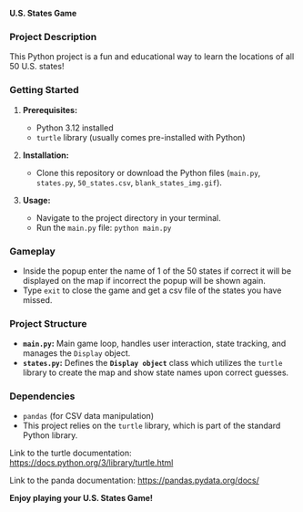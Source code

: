 **U.S. States Game**

### **Project Description**

This Python project is a fun and educational way to learn the locations of all 50 U.S. states! ️

### **Getting Started**

1. **Prerequisites:**
   * Python 3.12 installed
   * `turtle` library (usually comes pre-installed with Python)

3. **Installation:**
   * Clone this repository or download the Python files (`main.py`, `states.py`, `50_states.csv`, `blank_states_img.gif`).

5. **Usage:**
   * Navigate to the project directory in your terminal.
   * Run the `main.py` file: `python main.py`

### **Gameplay**

* Inside the popup enter the name of 1 of the 50 states if correct it will be displayed on the map if incorrect the popup will be shown again.
* Type `exit` to close the game and get a csv file of the states you have missed.

### **Project Structure**

* **`main.py`:** Main game loop, handles user interaction, state tracking, and manages the `Display` object.
* **`states.py`:** Defines the **`Display object`** class which utilizes the `turtle` library to create the map and show state names upon correct guesses.


### **Dependencies**

* `pandas` (for CSV data manipulation)
* This project relies on the `turtle` library, which is part of the standard Python library.

Link to the turtle documentation: https://docs.python.org/3/library/turtle.html

Link to the panda documentation: https://pandas.pydata.org/docs/

**Enjoy playing your U.S. States Game!**

